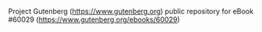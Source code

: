 Project Gutenberg (https://www.gutenberg.org) public repository for eBook #60029 (https://www.gutenberg.org/ebooks/60029)
